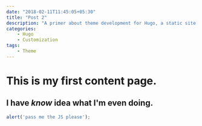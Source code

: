 ```yaml
---
date: "2018-02-11T11:45:05+05:30"
title: "Post 2"
description: "A primer about theme development for Hugo, a static site generator written in Golang."
categories:
    - Hugo
    - Customization
tags:
    - Theme
---
```


# This is my first content page. 

## I have *know* idea what I'm even doing. 

```js
alert('pass me the JS please');
```
